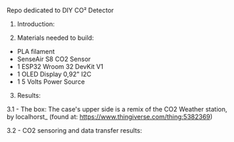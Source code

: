 Repo dedicated to DIY CO² Detector

1. Introduction:   


2. Materials needed to build:
- PLA filament
- SenseAir S8 CO2 Sensor
- 1 ESP32 Wroom 32 DevKit V1
- 1 OLED Display 0,92" I2C
- 1 5 Volts Power Source

3. Results:

3.1 - The box:
  The case's upper side is a remix of the CO2 Weather station, by localhorst_ (found at: https://www.thingiverse.com/thing:5382369)

3.2 - CO2 sensoring and data transfer results:
